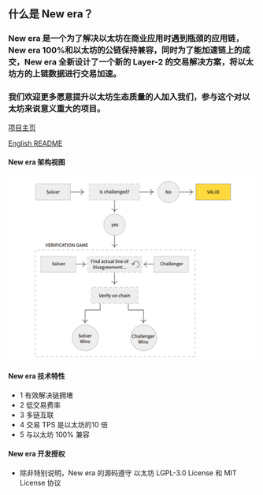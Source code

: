 ## 什么是 New era？



###       New era 是一个为了解决以太坊在商业应用时遇到瓶颈的应用链，New era 100%和以太坊的公链保持兼容，同时为了能加速链上的成交，New era 全新设计了一个新的 Layer-2 的交易解决方案，将以太坊方的上链数据进行交易加速。



###       我们欢迎更多愿意提升以太坊生态质量的人加入我们，参与这个对以太坊来说意义重大的项目。

[项目主页](http://necoin.io)

[English README](/README_EN.md) 

#### New era 架构视图

<div align="center">
<img src=https://github.com/neccoin/resource/blob/main/img/architecture.png />
</div>

####  New era 技术特性



- 1 有效解决链拥堵
- 2 低交易费率
- 3 多链互联
- 4 交易 TPS 是以太坊的10 倍
- 5 与以太坊 100% 兼容

#### New era 开发授权

- 除非特别说明，New era 的源码遵守 以太坊  LGPL-3.0 License 和  MIT License 协议
